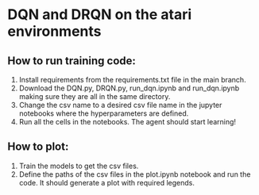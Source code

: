 # DQN and DRQN on the atari environments

## **How to run training code:**
1. Install requirements from the requirements.txt file in the main branch.
2. Download the DQN.py, DRQN.py, run_dqn.ipynb and run_dqn.ipynb making sure they are all in the same directory.
3. Change the csv name to a desired csv file name in the jupyter notebooks where the hyperparameters are defined.
4. Run all the cells in the notebooks. The agent should start learning!

## **How to plot:**
1. Train the models to get the csv files. 
2. Define the paths of the csv files in the plot.ipynb notebook and run the code. It should generate a plot with required legends. 

